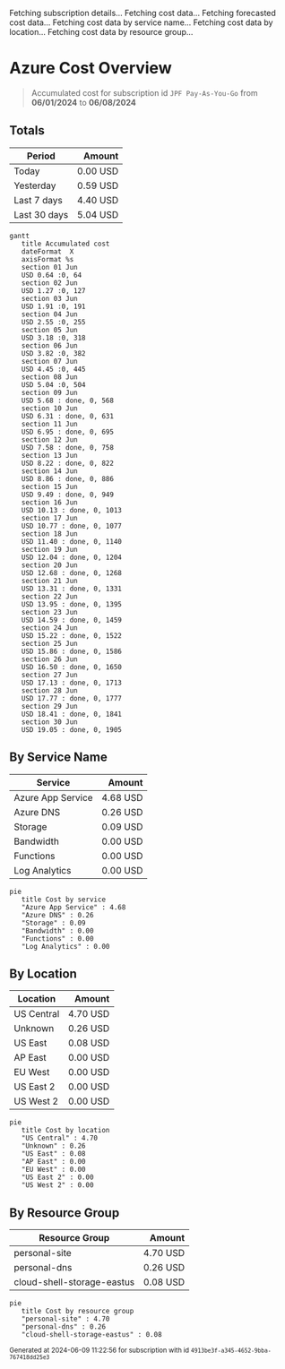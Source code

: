 Fetching subscription details...
Fetching cost data...
Fetching forecasted cost data...
Fetching cost data by service name...
Fetching cost data by location...
Fetching cost data by resource group...
# Azure Cost Overview

> Accumulated cost for subscription id `JPF Pay-As-You-Go` from **06/01/2024** to **06/08/2024**

## Totals

|Period|Amount|
|---|---:|
|Today|0.00 USD|
|Yesterday|0.59 USD|
|Last 7 days|4.40 USD|
|Last 30 days|5.04 USD|

```mermaid
gantt
   title Accumulated cost
   dateFormat  X
   axisFormat %s
   section 01 Jun
   USD 0.64 :0, 64
   section 02 Jun
   USD 1.27 :0, 127
   section 03 Jun
   USD 1.91 :0, 191
   section 04 Jun
   USD 2.55 :0, 255
   section 05 Jun
   USD 3.18 :0, 318
   section 06 Jun
   USD 3.82 :0, 382
   section 07 Jun
   USD 4.45 :0, 445
   section 08 Jun
   USD 5.04 :0, 504
   section 09 Jun
   USD 5.68 : done, 0, 568
   section 10 Jun
   USD 6.31 : done, 0, 631
   section 11 Jun
   USD 6.95 : done, 0, 695
   section 12 Jun
   USD 7.58 : done, 0, 758
   section 13 Jun
   USD 8.22 : done, 0, 822
   section 14 Jun
   USD 8.86 : done, 0, 886
   section 15 Jun
   USD 9.49 : done, 0, 949
   section 16 Jun
   USD 10.13 : done, 0, 1013
   section 17 Jun
   USD 10.77 : done, 0, 1077
   section 18 Jun
   USD 11.40 : done, 0, 1140
   section 19 Jun
   USD 12.04 : done, 0, 1204
   section 20 Jun
   USD 12.68 : done, 0, 1268
   section 21 Jun
   USD 13.31 : done, 0, 1331
   section 22 Jun
   USD 13.95 : done, 0, 1395
   section 23 Jun
   USD 14.59 : done, 0, 1459
   section 24 Jun
   USD 15.22 : done, 0, 1522
   section 25 Jun
   USD 15.86 : done, 0, 1586
   section 26 Jun
   USD 16.50 : done, 0, 1650
   section 27 Jun
   USD 17.13 : done, 0, 1713
   section 28 Jun
   USD 17.77 : done, 0, 1777
   section 29 Jun
   USD 18.41 : done, 0, 1841
   section 30 Jun
   USD 19.05 : done, 0, 1905
```

## By Service Name

|Service|Amount|
|---|---:|
|Azure App Service|4.68 USD|
|Azure DNS|0.26 USD|
|Storage|0.09 USD|
|Bandwidth|0.00 USD|
|Functions|0.00 USD|
|Log Analytics|0.00 USD|

```mermaid
pie
   title Cost by service
   "Azure App Service" : 4.68
   "Azure DNS" : 0.26
   "Storage" : 0.09
   "Bandwidth" : 0.00
   "Functions" : 0.00
   "Log Analytics" : 0.00
```

## By Location

|Location|Amount|
|---|---:|
|US Central|4.70 USD|
|Unknown|0.26 USD|
|US East|0.08 USD|
|AP East|0.00 USD|
|EU West|0.00 USD|
|US East 2|0.00 USD|
|US West 2|0.00 USD|

```mermaid
pie
   title Cost by location
   "US Central" : 4.70
   "Unknown" : 0.26
   "US East" : 0.08
   "AP East" : 0.00
   "EU West" : 0.00
   "US East 2" : 0.00
   "US West 2" : 0.00
```

## By Resource Group

|Resource Group|Amount|
|---|---:|
|personal-site|4.70 USD|
|personal-dns|0.26 USD|
|cloud-shell-storage-eastus|0.08 USD|

```mermaid
pie
   title Cost by resource group
   "personal-site" : 4.70
   "personal-dns" : 0.26
   "cloud-shell-storage-eastus" : 0.08
```

<sup>Generated at 2024-06-09 11:22:56 for subscription with id `4913be3f-a345-4652-9bba-767418dd25e3`</sup>
